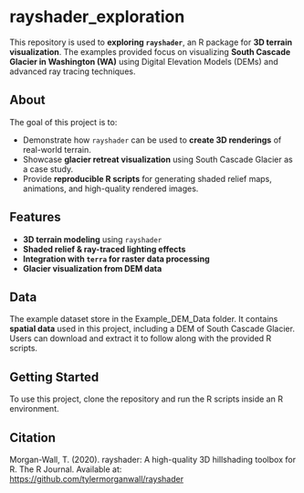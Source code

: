 # rayshader_exploration

This repository is used to **exploring `rayshader`**, an R package for **3D terrain visualization**. The examples provided focus on visualizing **South Cascade Glacier in Washington (WA)** using Digital Elevation Models (DEMs) and advanced ray tracing techniques.

## About
The goal of this project is to:
- Demonstrate how `rayshader` can be used to **create 3D renderings** of real-world terrain.
- Showcase **glacier retreat visualization** using South Cascade Glacier as a case study.
- Provide **reproducible R scripts** for generating shaded relief maps, animations, and high-quality rendered images.

## Features
- **3D terrain modeling** using `rayshader`
- **Shaded relief & ray-traced lighting effects**
- **Integration with `terra` for raster data processing**
- **Glacier visualization from DEM data**

## Data
The example dataset store in the Example_DEM_Data folder. It contains **spatial data** used in this project, including a DEM of South Cascade Glacier. Users can download and extract it to follow along with the provided R scripts.

## Getting Started
To use this project, clone the repository and run the R scripts inside an R environment.

## Citation
Morgan-Wall, T. (2020). rayshader: A high-quality 3D hillshading toolbox for R. The R Journal.
Available at: https://github.com/tylermorganwall/rayshader
